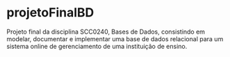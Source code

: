# projetoFinalBD
Projeto final da disciplina SCC0240, Bases de Dados, consistindo em modelar, documentar e implementar uma base de dados relacional para um sistema online de gerenciamento de uma instituição de ensino.
